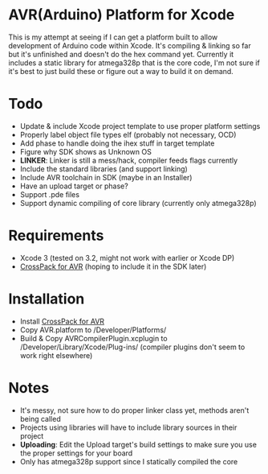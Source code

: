 AVR(Arduino) Platform for Xcode
===============================

This is my attempt at seeing if I can get a platform built to allow development of Arduino code within Xcode.  It's compiling & linking so far but it's unfinished and doesn't do the hex command yet.  Currently it includes a static library for atmega328p that is the core code, I'm not sure if it's best to just build these or figure out a way to build it on demand.

Todo
====

* Update & include Xcode project template to use proper platform settings
* Properly label object file types elf (probably not necessary, OCD)
* Add phase to handle doing the ihex stuff in target template
* Figure why SDK shows as Unknown OS
* **LINKER**: Linker is still a mess/hack, compiler feeds flags currently
* Include the standard libraries (and support linking)
* Include AVR toolchain in SDK (maybe in an Installer)
* Have an upload target or phase?
* Support .pde files
* Support dynamic compiling of core library (currently only atmega328p)


Requirements
============

* Xcode 3 (tested on 3.2, might not work with earlier or Xcode DP)
* [CrossPack for AVR](http://www.obdev.at/products/crosspack/index.html) (hoping to include it in the SDK later)

Installation
============

* Install [CrossPack for AVR](http://www.obdev.at/products/crosspack/index.html)
* Copy AVR.platform to /Developer/Platforms/
* Build & Copy AVRCompilerPlugin.xcplugin to /Developer/Library/Xcode/Plug-ins/ (compiler plugins don't seem to work right elsewhere)


Notes
=====

* It's messy, not sure how to do proper linker class yet, methods aren't being called
* Projects using libraries will have to include library sources in their project
* **Uploading**: Edit the Upload target's build settings to make sure you use the proper settings for your board
* Only has atmega328p support since I statically compiled the core
